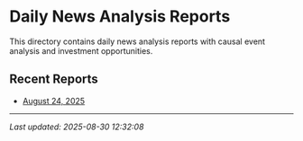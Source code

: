# Daily News Analysis Reports

This directory contains daily news analysis reports with causal event analysis and investment opportunities.

## Recent Reports

- [August 24, 2025](2025-08-24.md)

---

*Last updated: 2025-08-30 12:32:08*
